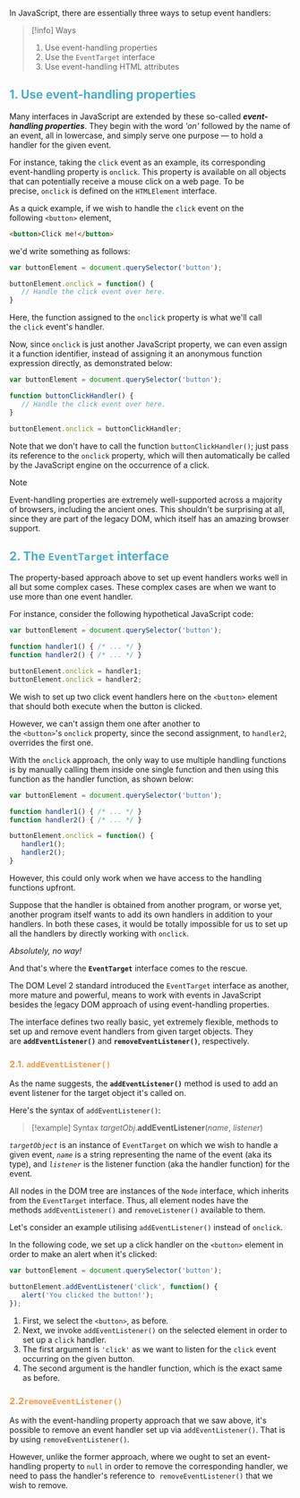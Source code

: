In JavaScript, there are essentially three ways to setup event handlers:

> [!info] Ways
> 1. Use event-handling properties
> 2. Use the `EventTarget` interface
> 3. Use event-handling HTML attributes

## <font color="#4bacc6">1. Use event-handling properties</font>

Many interfaces in JavaScript are extended by these so-called **_event-handling properties_**. They begin with the word _'on'_ followed by the name of an event, all in lowercase, and simply serve one purpose — to hold a handler for the given event.

For instance, taking the `click` event as an example, its corresponding event-handling property is `onclick`. This property is available on all objects that can potentially receive a mouse click on a web page. To be precise, `onclick` is defined on the `HTMLElement` interface.

As a quick example, if we wish to handle the `click` event on the following `<button>` element,

```html
<button>Click me!</button>
```

we'd write something as follows:

```js
var buttonElement = document.querySelector('button');

buttonElement.onclick = function() {
   // Handle the click event over here.
}
```

Here, the function assigned to the `onclick` property is what we'll call the `click` event's handler.

Now, since `onclick` is just another JavaScript property, we can even assign it a function identifier, instead of assigning it an anonymous function expression directly, as demonstrated below:

```js
var buttonElement = document.querySelector('button');

function buttonClickHandler() {
   // Handle the click event over here.
}

buttonElement.onclick = buttonClickHandler;
```

Note that we don't have to call the function `buttonClickHandler()`; just pass its reference to the `onclick` property, which will then automatically be called by the JavaScript engine on the occurrence of a click.

> [!note]
> Event-handling properties are extremely well-supported across a majority of browsers, including the ancient ones. This shouldn't be surprising at all, since they are part of the legacy DOM, which itself has an amazing browser support.


## <font color="#4bacc6">2. The `EventTarget` interface</font>

The property-based approach above to set up event handlers works well in all but some complex cases. These complex cases are when we want to use more than one event handler.

For instance, consider the following hypothetical JavaScript code:

```js
var buttonElement = document.querySelector('button');

function handler1() { /* ... */ }
function handler2() { /* ... */ }

buttonElement.onclick = handler1;
buttonElement.onclick = handler2;
```

We wish to set up two click event handlers here on the `<button>` element that should both execute when the button is clicked.

However, we can't assign them one after another to the `<button>`'s `onclick` property, since the second assignment, to `handler2`, overrides the first one.

With the `onclick` approach, the only way to use multiple handling functions is by manually calling them inside one single function and then using this function as the handler function, as shown below:

```js
var buttonElement = document.querySelector('button');

function handler1() { /* ... */ }
function handler2() { /* ... */ }

buttonElement.onclick = function() {
   handler1();
   handler2();
}
```

However, this could only work when we have access to the handling functions upfront.

Suppose that the handler is obtained from another program, or worse yet, another program itself wants to add its own handlers in addition to your handlers. In both these cases, it would be totally impossible for us to set up all the handlers by directly working with `onclick`.

_Absolutely, no way!_

And that's where the **`EventTarget`** interface comes to the rescue.

The DOM Level 2 standard introduced the `EventTarget` interface as another, more mature and powerful, means to work with events in JavaScript besides the legacy DOM approach of using event-handling properties.

The interface defines two really basic, yet extremely flexible, methods to set up and remove event handlers from given target objects. They are **`addEventListener()`** and **`removeEventListener()`**, respectively.

### <font color="#f79646">2.1. `addEventListener()`</font>

As the name suggests, the **`addEventListener()`** method is used to add an event listener for the target object it's called on.

Here's the syntax of `addEventListener()`:

> [!example] Syntax
> _targetObj_.**addEventListener**(_name_, _listener_)


_`targetObject`_ is an instance of `EventTarget` on which we wish to handle a given event, _`name`_ is a string representing the name of the event (aka its type), and _`listener`_ is the listener function (aka the handler function) for the event.

All nodes in the DOM tree are instances of the `Node` interface, which inherits from the `EventTarget` interface. Thus, all element nodes have the methods `addEventListener()` and `removeListener()` available to them.

Let's consider an example utilising `addEventListener()` instead of `onclick`.

In the following code, we set up a click handler on the `<button>` element in order to make an alert when it's clicked:

```js
var buttonElement = document.querySelector('button');

buttonElement.addEventListener('click', function() {
   alert('You clicked the button!');
});
```

1. First, we select the `<button>`, as before.
2. Next, we invoke `addEventListener()` on the selected element in order to set up a `click` handler.
3. The first argument is `'click'` as we want to listen for the `click` event occurring on the given button.
4. The second argument is the handler function, which is the exact same as before.

### <font color="#f79646">2.2`removeEventListener()`</font>

As with the event-handling property approach that we saw above, it's possible to remove an event handler set up via `addEventListener()`. That is by using `removeEventListener()`.

However, unlike the former approach, where we ought to set an event-handling property to `null` in order to remove the corresponding handler, we need to pass the handler's reference to  `removeEventListener()` that we wish to remove.
